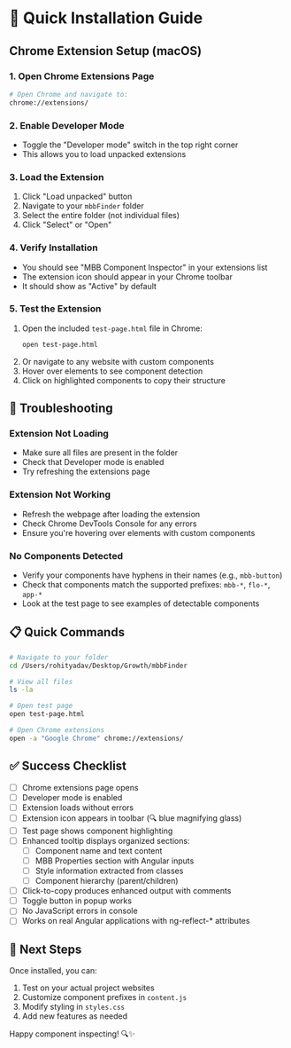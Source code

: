 # 🚀 Quick Installation Guide

## Chrome Extension Setup (macOS)

### 1. Open Chrome Extensions Page
```bash
# Open Chrome and navigate to:
chrome://extensions/
```

### 2. Enable Developer Mode
- Toggle the "Developer mode" switch in the top right corner
- This allows you to load unpacked extensions

### 3. Load the Extension
1. Click "Load unpacked" button
2. Navigate to your `mbbFinder` folder
3. Select the entire folder (not individual files)
4. Click "Select" or "Open"

### 4. Verify Installation
- You should see "MBB Component Inspector" in your extensions list
- The extension icon should appear in your Chrome toolbar
- It should show as "Active" by default

### 5. Test the Extension
1. Open the included `test-page.html` file in Chrome:
   ```bash
   open test-page.html
   ```
2. Or navigate to any website with custom components
3. Hover over elements to see component detection
4. Click on highlighted components to copy their structure

## 🔧 Troubleshooting

### Extension Not Loading
- Make sure all files are present in the folder
- Check that Developer mode is enabled
- Try refreshing the extensions page

### Extension Not Working
- Refresh the webpage after loading the extension
- Check Chrome DevTools Console for any errors
- Ensure you're hovering over elements with custom components

### No Components Detected
- Verify your components have hyphens in their names (e.g., `mbb-button`)
- Check that components match the supported prefixes: `mbb-*`, `flo-*`, `app-*`
- Look at the test page to see examples of detectable components

## 📋 Quick Commands

```bash
# Navigate to your folder
cd /Users/rohityadav/Desktop/Growth/mbbFinder

# View all files
ls -la

# Open test page
open test-page.html

# Open Chrome extensions
open -a "Google Chrome" chrome://extensions/
```

## ✅ Success Checklist
- [ ] Chrome extensions page opens
- [ ] Developer mode is enabled
- [ ] Extension loads without errors
- [ ] Extension icon appears in toolbar (🔍 blue magnifying glass)
- [ ] Test page shows component highlighting
- [ ] Enhanced tooltip displays organized sections:
  - [ ] Component name and text content
  - [ ] MBB Properties section with Angular inputs
  - [ ] Style information extracted from classes
  - [ ] Component hierarchy (parent/children)
- [ ] Click-to-copy produces enhanced output with comments
- [ ] Toggle button in popup works
- [ ] No JavaScript errors in console
- [ ] Works on real Angular applications with ng-reflect-* attributes

## 🎯 Next Steps
Once installed, you can:
1. Test on your actual project websites
2. Customize component prefixes in `content.js`
3. Modify styling in `styles.css`
4. Add new features as needed

Happy component inspecting! 🔍✨ 
